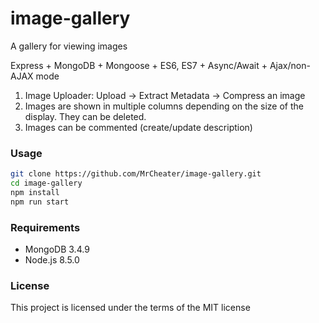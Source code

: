 # image-gallery
A gallery for viewing images

Express + MongoDB + Mongoose + ES6, ES7 + Async/Await + Ajax/non-AJAX mode

1. Image Uploader: Upload ->  Extract Metadata -> Compress an image
2. Images are shown in multiple columns depending on the size of the display. They can be deleted. 
3. Images can be commented (create/update description)

### Usage
``` bash
git clone https://github.com/MrCheater/image-gallery.git
cd image-gallery
npm install
npm run start
```

### Requirements
* MongoDB 3.4.9
* Node.js 8.5.0
  
### License

This project is licensed under the terms of the MIT license